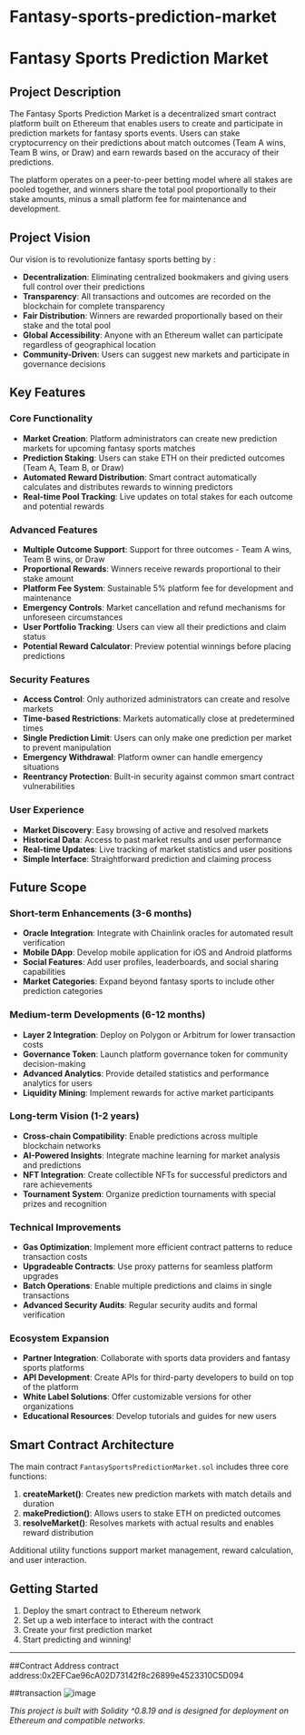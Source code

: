 # Fantasy-sports-prediction-market
# Fantasy Sports Prediction Market

## Project Description

The Fantasy Sports Prediction Market is a decentralized smart contract platform built on Ethereum that enables users to create and participate in prediction markets for fantasy sports events. Users can stake cryptocurrency on their predictions about match outcomes (Team A wins, Team B wins, or Draw) and earn rewards based on the accuracy of their predictions.

The platform operates on a peer-to-peer betting model where all stakes are pooled together, and winners share the total pool proportionally to their stake amounts, minus a small platform fee for maintenance and development.

## Project Vision

Our vision is to revolutionize fantasy sports betting by :

- **Decentralization**: Eliminating centralized bookmakers and giving users full control over their predictions
- **Transparency**: All transactions and outcomes are recorded on the blockchain for complete transparency
- **Fair Distribution**: Winners are rewarded proportionally based on their stake and the total pool
- **Global Accessibility**: Anyone with an Ethereum wallet can participate regardless of geographical location
- **Community-Driven**: Users can suggest new markets and participate in governance decisions

## Key Features

### Core Functionality
- **Market Creation**: Platform administrators can create new prediction markets for upcoming fantasy sports matches
- **Prediction Staking**: Users can stake ETH on their predicted outcomes (Team A, Team B, or Draw)
- **Automated Reward Distribution**: Smart contract automatically calculates and distributes rewards to winning predictors
- **Real-time Pool Tracking**: Live updates on total stakes for each outcome and potential rewards

### Advanced Features
- **Multiple Outcome Support**: Support for three outcomes - Team A wins, Team B wins, or Draw
- **Proportional Rewards**: Winners receive rewards proportional to their stake amount
- **Platform Fee System**: Sustainable 5% platform fee for development and maintenance
- **Emergency Controls**: Market cancellation and refund mechanisms for unforeseen circumstances
- **User Portfolio Tracking**: Users can view all their predictions and claim status
- **Potential Reward Calculator**: Preview potential winnings before placing predictions

### Security Features
- **Access Control**: Only authorized administrators can create and resolve markets
- **Time-based Restrictions**: Markets automatically close at predetermined times
- **Single Prediction Limit**: Users can only make one prediction per market to prevent manipulation
- **Emergency Withdrawal**: Platform owner can handle emergency situations
- **Reentrancy Protection**: Built-in security against common smart contract vulnerabilities

### User Experience
- **Market Discovery**: Easy browsing of active and resolved markets
- **Historical Data**: Access to past market results and user performance
- **Real-time Updates**: Live tracking of market statistics and user positions
- **Simple Interface**: Straightforward prediction and claiming process

## Future Scope

### Short-term Enhancements (3-6 months)
- **Oracle Integration**: Integrate with Chainlink oracles for automated result verification
- **Mobile DApp**: Develop mobile application for iOS and Android platforms
- **Social Features**: Add user profiles, leaderboards, and social sharing capabilities
- **Market Categories**: Expand beyond fantasy sports to include other prediction categories

### Medium-term Developments (6-12 months)
- **Layer 2 Integration**: Deploy on Polygon or Arbitrum for lower transaction costs
- **Governance Token**: Launch platform governance token for community decision-making
- **Advanced Analytics**: Provide detailed statistics and performance analytics for users
- **Liquidity Mining**: Implement rewards for active market participants

### Long-term Vision (1-2 years)
- **Cross-chain Compatibility**: Enable predictions across multiple blockchain networks
- **AI-Powered Insights**: Integrate machine learning for market analysis and predictions
- **NFT Integration**: Create collectible NFTs for successful predictors and rare achievements
- **Tournament System**: Organize prediction tournaments with special prizes and recognition

### Technical Improvements
- **Gas Optimization**: Implement more efficient contract patterns to reduce transaction costs
- **Upgradeable Contracts**: Use proxy patterns for seamless platform upgrades
- **Batch Operations**: Enable multiple predictions and claims in single transactions
- **Advanced Security Audits**: Regular security audits and formal verification

### Ecosystem Expansion
- **Partner Integration**: Collaborate with sports data providers and fantasy sports platforms
- **API Development**: Create APIs for third-party developers to build on top of the platform
- **White Label Solutions**: Offer customizable versions for other organizations
- **Educational Resources**: Develop tutorials and guides for new users

## Smart Contract Architecture

The main contract `FantasySportsPredictionMarket.sol` includes three core functions:

1. **createMarket()**: Creates new prediction markets with match details and duration
2. **makePrediction()**: Allows users to stake ETH on predicted outcomes
3. **resolveMarket()**: Resolves markets with actual results and enables reward distribution

Additional utility functions support market management, reward calculation, and user interaction.

## Getting Started

1. Deploy the smart contract to Ethereum network
2. Set up a web interface to interact with the contract
3. Create your first prediction market
4. Start predicting and winning!

---
##Contract Address contract address:0x2EFCae96cA02D73142f8c26899e4523310C5D094

##transaction 
![image](https://github.com/user-attachments/assets/f065bd5b-906e-4d90-9be1-3b3cf2ef5227)

*This project is built with Solidity ^0.8.19 and is designed for deployment on Ethereum and compatible networks.*
